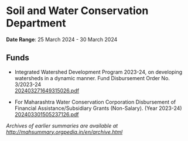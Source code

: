 # Soil and Water Conservation Department

**Date Range**: 25 March 2024 - 30 March 2024


## Funds
- Integrated Watershed Development Program 2023-24, on developing watersheds in a dynamic manner. Fund Disbursement Order No. 3/2023-24\
  [202403271649315026.pdf](https://gr.maharashtra.gov.in/Site/Upload/Government%20Resolutions/English/202403271649315026.pdf)

- For Maharashtra Water Conservation Corporation Disbursement of Financial Assistance/Subsidiary Grants (Non-Salary).               (Year 2023-24)\
  [202403301505237126.pdf](https://gr.maharashtra.gov.in/Site/Upload/Government%20Resolutions/English/202403301505237126.pdf)


*Archives of earlier summaries are available at http://mahsummary.orgpedia.in/en/archive.html*